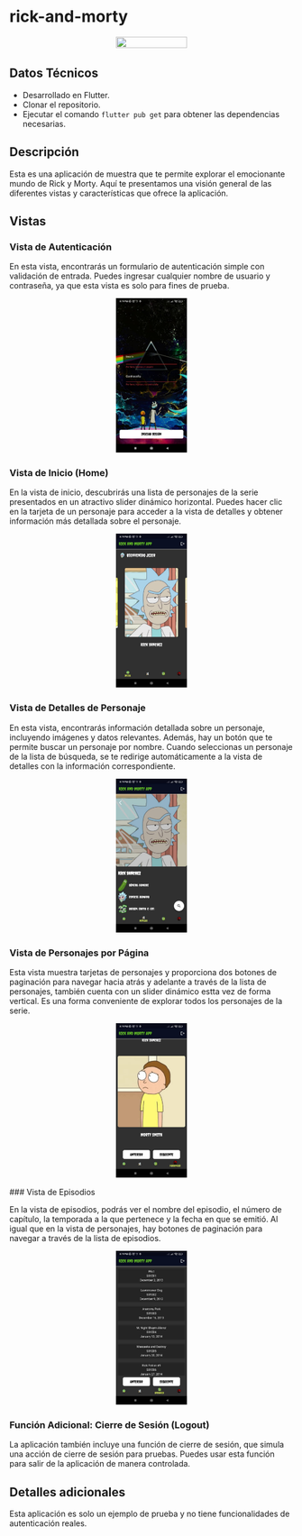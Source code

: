 # rick-and-morty
<p align="center">
<img src="https://www.freepnglogos.com/uploads/rick-and-morty-png/rick-and-morty-portal-shoes-white-clothing-zavvi-23.png" width=50% height=50%>
</p>

## Datos Técnicos

- Desarrollado en Flutter.
- Clonar el repositorio.
- Ejecutar el comando `flutter pub get` para obtener las dependencias necesarias.

## Descripción

Esta es una aplicación de muestra que te permite explorar el emocionante mundo de Rick y Morty. Aquí te presentamos una visión general de las diferentes vistas y características que ofrece la aplicación.

## Vistas

### Vista de Autenticación

En esta vista, encontrarás un formulario de autenticación simple con validación de entrada. Puedes ingresar cualquier nombre de usuario y contraseña, ya que esta vista es solo para fines de prueba.
<p align="center">
  <img src="https://github.com/DeveloperMat/rick-and-morty/blob/main/assets/images/aplicacion/auth.jpg" width=25% height=25%>
</p>

### Vista de Inicio (Home)

En la vista de inicio, descubrirás una lista de personajes de la serie presentados en un atractivo slider dinámico horizontal. Puedes hacer clic en la tarjeta de un personaje para acceder a la vista de detalles y obtener información más detallada sobre el personaje.
<p align="center">
  <img src="https://github.com/DeveloperMat/rick-and-morty/blob/main/assets/images/aplicacion/home.jpg" width=25% height=25%>
</p>

### Vista de Detalles de Personaje

En esta vista, encontrarás información detallada sobre un personaje, incluyendo imágenes y datos relevantes. Además, hay un botón que te permite buscar un personaje por nombre. Cuando seleccionas un personaje de la lista de búsqueda, se te redirige automáticamente a la vista de detalles con la información correspondiente.
<p align="center">
<img src="https://github.com/DeveloperMat/rick-and-morty/blob/main/assets/images/aplicacion/details.jpg" width=25% height=25%>
</p>

### Vista de Personajes por Página

Esta vista muestra tarjetas de personajes y proporciona dos botones de paginación para navegar hacia atrás y adelante a través de la lista de personajes, también cuenta con un slider dinámico estta vez de forma vertical. Es una forma conveniente de explorar todos los personajes de la serie.
<p align="center">
<img src="https://github.com/DeveloperMat/rick-and-morty/blob/main/assets/images/aplicacion/characters.jpg" width=25% height=25%>
</p>
### Vista de Episodios

En la vista de episodios, podrás ver el nombre del episodio, el número de capítulo, la temporada a la que pertenece y la fecha en que se emitió. Al igual que en la vista de personajes, hay botones de paginación para navegar a través de la lista de episodios.
<p align="center">
<img src="https://github.com/DeveloperMat/rick-and-morty/blob/main/assets/images/aplicacion/episodes.jpg" width=25% height=25%>
</p>


### Función Adicional: Cierre de Sesión (Logout)

La aplicación también incluye una función de cierre de sesión, que simula una acción de cierre de sesión para pruebas. Puedes usar esta función para salir de la aplicación de manera controlada.

## Detalles adicionales

Esta aplicación es solo un ejemplo de prueba y no tiene funcionalidades de autenticación reales.
